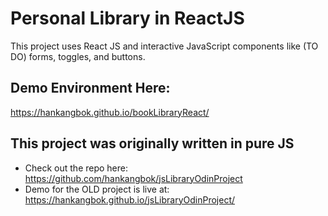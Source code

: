 # Personal Library in ReactJS
This project uses React JS and interactive JavaScript components like (TO DO) forms, toggles, and buttons.  

## Demo Environment Here:  
https://hankangbok.github.io/bookLibraryReact/

## This project was originally written in pure JS  
- Check out the repo here:   
https://github.com/hankangbok/jsLibraryOdinProject
- Demo for the OLD project is live at:    
https://hankangbok.github.io/jsLibraryOdinProject/  


